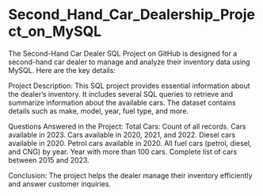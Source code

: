 # Second_Hand_Car_Dealership_Project_on_MySQL

The Second-Hand Car Dealer SQL Project on GitHub is designed for a second-hand car dealer to manage and analyze their inventory data using MySQL. Here are the key details:

Project Description: This SQL project provides essential information about the dealer’s inventory. It includes several SQL queries to retrieve and summarize information about the available cars. The dataset contains details such as make, model, year, fuel type, and more.

Questions Answered in the Project:
Total Cars: Count of all records.
Cars available in 2023.
Cars available in 2020, 2021, and 2022.
Diesel cars available in 2020.
Petrol cars available in 2020.
All fuel cars (petrol, diesel, and CNG) by year.
Year with more than 100 cars.
Complete list of cars between 2015 and 2023.

Conclusion: The project helps the dealer manage their inventory efficiently and answer customer inquiries.
